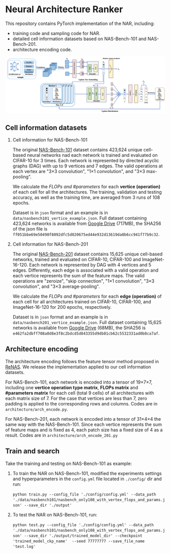 # Neural Architecture Ranker

This repository contains PyTorch implementation of the NAR, including:

* training code and sampling code for NAR.
* detailed cell information datasets based on NAS-Bench-101 and NAS-Bench-201.
* architecture encoding code.

![ranker](./ranker.png)

## Cell information datasets

1. Cell information for  NAS-Bench-101

    The original [NAS-Bench-101](https://github.com/google-research/nasbench) dataset contains 423,624 unique cell-based neural networks nad each network is trained and evaluated on CIFAR-10 for 3 times. Each network is represented by directed acyclic graphs (DAG) with up to 9 vertices and 7 edges. The valid operations at each vertex are "3×3 convolution", "1×1 convolution", and "3×3 max-pooling".
  
    We calculate the *FLOPs and #parameters* for each **vertice (operation)** of each cell for all the architectures. The training, validation and testing accuracy, as well as the training time, are averaged from 3 runs of 108 epochs.

    Dataset is in `json` format and an example is in `data/nasbench101_vertice_example.json`. Full dataset containing 423,624 networks is available from [Google Drive](https://drive.google.com/file/d/1hM_wZzkI79tkacl3YL42ZZFAuldmGip5/view?usp=sharing) (717MB), the SHA256 of the json file is `ff051bbe69e50490f8092dfc5d020675ed44e932d13619da0b6cc941f77b9c32`.

2. Cell information for NAS-Bench-201

    The original [NAS-Bench-201](https://github.com/D-X-Y/NAS-Bench-201) dataset contains 15,625 unique cell-based networks, trained and evaluated on CIFAR-10, CIFAR-100 and ImageNet-16-120. Each network is represented by DAG with 4 vertices and 5 edges. Differently, each edge is associated with a valid operation and each vertice represents the sum of the feature maps. The valid operations are "zeroize", "skip connection", "1×1 convolution", "3×3 convolution", and "3×3 average-pooling".

    We calculate the *FLOPs and #parameters* for each **edge (operation)** of each cell for all architectures trained on CIFAR-10, CIFAR-100, and ImageNet-16-120 for 200 epochs, respectively.

    Dataset is in `json` format and an example is in `data/nasbench201_vertice_example.json`. Full dataset containing 15,625 networks is available from [Google Drive](https://drive.google.com/file/d/1MeYtWM2n-ZlUDvDyvby1lVj3hA71kZ28/view?usp=sharing) (68MB), the SHA256 is `e462fa2dbff708a0d8e3f8c2bdcd5d843355d9db01cb62c5532331ad0b8ca7af`.

## Architecture encoding

The architecture encoding follows the feature tensor method proposed in [ReNAS](https://arxiv.org/abs/1910.01523). We release the implementation applied to our cell information datasets.

For NAS-Bench-101, each network is encoded into a tensor of 19×7×7, including one **vertice operation type matrix**, **FLOPs matrix** and **#parameters matrix** for each cell (total 9 cells) of all architectures with each matrix size of 7. For the case that vertices are less than 7, zero padding is applied to the corresponding rows and columns. Codes are in `architecture/arch_encode.py`.

For NAS-Bench-201, each network is encoded into a tensor of 31×4×4 the same way with the NAS-Bench-101. Since each vertice represents the sum of feature maps and is fixed as 4, each patch size has a fixed size of 4 as a result. Codes are in `architecture/arch_encode_201.py`

## Train and search

Take the training and testing on NAS-Bench-101 as example:

1. To train the NAR on NAS-Bench-101, modified the experiments settings and hyperparameters in the `config.yml` file located in `./config/` dir and run:

    ```python train.py --config_file './config/config.yml' --data_path './data/nasbench101/nasbench_only108_with_vertex_flops_and_params.json' --save_dir './output'```

2. To test the NAR on NAS-Bench-101, run:

    ```python test.py --config_file './config/config.yml' --data_path './data/nasbench101/nasbench_only108_with_vertex_flops_and_params.json' --save_dir './output/trained_model_dir' --checkpoint 'trained_model_ckp_name'  --seed 77777777 --save_file_name 'test.log'```
